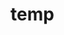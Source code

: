 # temp





























































































































































































































































































































































































































